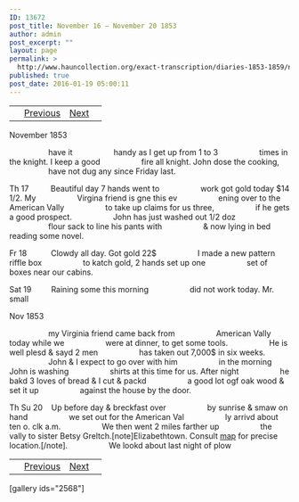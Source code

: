 ```yaml
---
ID: 13672
post_title: November 16 – November 20 1853
author: admin
post_excerpt: ""
layout: page
permalink: >
  http://www.hauncollection.org/exact-transcription/diaries-1853-1859/november-16-november-20-1853/
published: true
post_date: 2016-01-19 05:00:11
---
```

<table style="width: 100%;" align="center">
<tbody>
<tr>
<td> <a href="http://www.hauncollection.org/diaries-1853-1859/accounts-page-2/"><img class="" src="https://lh3.googleusercontent.com/-EFJpxxNiPNw/VqgtWBCZrMI/AAAAAAAAAFU/WfY4lPFWWkg/s800-Ic42/Soeb-Plain-Arrows-8-10px.png" alt="" width="10" height="10" /></a> <a href="http://www.hauncollection.org/diaries-1853-1859/november-13-november-16-1853/">Previous</a></td>
<td style="text-align: right;"><a href="http://www.hauncollection.org/diaries-1853-1859/november-20-november-21-1853/">Next</a> <a href="http://www.hauncollection.org/diaries-1853-1859/january-25-february-1-1854/"><img src="https://lh3.googleusercontent.com/-67k0cYlpXHw/VqgtWKz1MXI/AAAAAAAAAFU/k9PW_Piyurk/s800-Ic42/Soeb-Plain-Arrows-5-10px.png" alt="" width="10" height="10" /></a></td>
</tr>
</tbody>
</table>
November 1853

<span style="margin-left: 70px;">have it
<span style="margin-left: 70px;">handy as I get up from 1 to 3
<span style="margin-left: 70px;">times in the knight. I keep a good
<span style="margin-left: 70px;">fire all knight. John dose the cooking,
<span style="margin-left: 70px;">have not dug any since Friday last.</span></span></span></span></span>

Th 17          Beautiful day 7 hands went to
<span style="margin-left: 70px;">work got gold today $14 1/2. My
<span style="margin-left: 70px;">Virgina friend is gne this ev
<span style="margin-left: 70px;">ening over to the American Vally
<span style="margin-left: 70px;">to take up claims for us three,
<span style="margin-left: 70px;">if he gets a good prospect.
<span style="margin-left: 70px;">John has just washed out 1/2 doz
<span style="margin-left: 70px;">flour sack to line his pants with
<span style="margin-left: 70px;">&amp; now lying in bed reading some novel.</span></span></span></span></span></span></span></span>

Fr 18           Clowdy all day. Got gold 22$
<span style="margin-left: 70px;">I made a new pattern riffle box
<span style="margin-left: 70px;">to katch gold, 2 hands set up one
<span style="margin-left: 70px;">set of boxes near our cabins.</span></span></span>

Sat 19         Raining some this morning
<span style="margin-left: 70px;">did not work today. Mr. small</span>

Nov 1853

<span style="margin-left: 70px;">my Virginia friend came back from
<span style="margin-left: 70px;">American Vally today while we
<span style="margin-left: 70px;">were at dinner, to get some tools.
<span style="margin-left: 70px;">He is well plesd &amp; sayd 2 men
<span style="margin-left: 70px;">has taken out 7,000$ in six weeks.
<span style="margin-left: 70px;">John &amp; I expect to go over with him
<span style="margin-left: 70px;">in the morning John is washing
<span style="margin-left: 70px;">shirts at this time for us. After night
<span style="margin-left: 70px;">he bakd 3 loves of bread &amp; I cut &amp; packd
<span style="margin-left: 70px;">a good lot ogf oak wood &amp; set it up
<span style="margin-left: 70px;">against the house by the door.</span></span></span></span></span></span></span></span></span></span></span>

Th Su 20    Up before day &amp; breckfast over
<span style="margin-left: 70px;">by sunrise &amp; smaw on hand
<span style="margin-left: 70px;">we set out for the American Val
<span style="margin-left: 70px;">ly arrivd about ten o. clk a.m.
<span style="margin-left: 70px;">We then went 2 miles farther up
<span style="margin-left: 70px;">the vally to sister Betsy Greltch.[note]Elizabethtown. Consult <a href="https://mapsengine.google.com/map/u/0/edit?mid=zGdLT60XgqII.kXL6JPrxqEcI" target="_blank">map</a> for precise location.[/note].
<span style="margin-left: 70px;">We lookd about last night of plow</span></span></span></span></span></span>
<table style="width: 100%;" align="center">
<tbody>
<tr>
<td> <a href="http://www.hauncollection.org/diaries-1853-1859/accounts-page-2/"><img class="" src="https://lh3.googleusercontent.com/-EFJpxxNiPNw/VqgtWBCZrMI/AAAAAAAAAFU/WfY4lPFWWkg/s800-Ic42/Soeb-Plain-Arrows-8-10px.png" alt="" width="10" height="10" /></a> <a href="http://www.hauncollection.org/diaries-1853-1859/november-13-november-16-1853/">Previous</a></td>
<td style="text-align: right;"><a href="http://www.hauncollection.org/diaries-1853-1859/november-20-november-21-1853/">Next</a> <a href="http://www.hauncollection.org/diaries-1853-1859/january-25-february-1-1854/"><img src="https://lh3.googleusercontent.com/-67k0cYlpXHw/VqgtWKz1MXI/AAAAAAAAAFU/k9PW_Piyurk/s800-Ic42/Soeb-Plain-Arrows-5-10px.png" alt="" width="10" height="10" /></a></td>
</tr>
</tbody>
</table>
[gallery ids="2568"]

&nbsp;